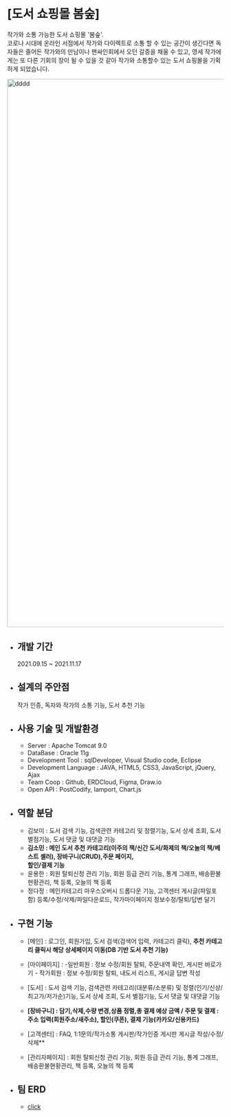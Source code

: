 
# [도서 쇼핑몰 봄숲]

   작가와 소통 가능한 도서 쇼핑몰 '봄숲'.    
   코로나 시대에 온라인 서점에서 작가와 다이렉트로 소통 할 수 있는 공간이 생긴다면 독자들은 줄어든 작가와의 만남이나 팬싸인회에서 오던 갈증을 채울 수 있고, 영세 작가에게는 또 다른 기회의 장이 될 수 있을 것 같아 작가와 소통할수 있는 도서 쇼핑몰을 기획하게 되었습니다.


<img width="1275" alt="dddd" src="https://user-images.githubusercontent.com/86585267/153934754-dafa48ac-1ed7-4b2b-b52b-c67933622888.png">

* ## 개발 기간
    2021.09.15 ~ 2021.11.17
* ## 설계의 주안점

   작가 인증, 독자와 작가의 소통 기능, 도서 추천 기능

* ## 사용 기술 및 개발환경

   - Server : Apache Tomcat 9.0    
   - DataBase : Oracle 11g  
   - Development Tool : sqlDeveloper, Visual Studio code, Eclipse     
   - Development Language : JAVA, HTML5, CSS3, JavaScript, jQuery, Ajax    
   - Team Coop : Github, ERDCloud, Figma, Draw.io    
   - Open API : PostCodify, Iamport, Chart.js     

* ## 역할 분담
   - 김보미 : 도서 검색 기능, 검색관련 카테고리 및 정렬기능, 도서 상세 조회, 도서 별점기능, 도서 댓글 및 대댓글 기능    
   - **김소민 : 메인 도서 추천 카테고리(이주의 책/신간 도서/화제의 책/오늘의 책/베스트 셀러), 장바구니(CRUD),주문 페이지,    
       할인/결제 기능**    
   - 윤용한 : 회원 탈퇴신청 관리 기능, 회원 등급 관리 기능, 통계 그래프, 배송환불현황관리, 책 등록, 오늘의 책 등록    
  - 정다정 : 메인카테고리 마우스오버시 드롭다운 기능, 고객센터 게시글(파일포함) 등록/수정/삭제/파일다운로드, 작가마이페이지 정보수정/탈퇴/답변 달기     
* ## 구현 기능

   - [메인] : 로그인, 회원가입, 도서 검색(검색어 입력, 카테고리 클릭), **추천 카테고리 클릭시 해당 상세페이지 이동(DB 기반 도서 추천 기능)**

  - [마이페이지] : -일반회원 : 정보 수정/회원 탈퇴, 주문내역 확인, 게시판 바로가기
            - 작가회원 : 정보 수정/회원 탈퇴, 내도서 리스트, 게시글 답변 작성

  - [도서] : 도서 검색 기능, 검색관련 카테고리(대분류/소분류) 및 정렬(인기/신상/최고가/저가순)기능, 도서 상세 조회, 도서 별점기능, 도서 댓글 및 대댓글 기능

  - **[장바구니] : 담기,삭제,수량 변경,상품 정렬,총 결제 예상 금액 / 주문 및 결제 : 주소 입력(회원주소/새주소), 할인(쿠폰), 결제 기능(카카오/신용카드)**

  - [고객센터] : FAQ, 1:1문의/작가소통 게시판/작가인증 게시판 게시글 작성/수정/삭제**

  - [관리자페이지] : 회원 탈퇴신청 관리 기능, 회원 등급 관리 기능, 통계 그래프, 배송환불현황관리, 책 등록, 오늘의 책 등록

* ## 팀 ERD
   - [click](https://www.erdcloud.com/d/LNg3in7EjpjLvkrvB)
